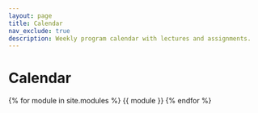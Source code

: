 ```yaml
---
layout: page
title: Calendar
nav_exclude: true
description: Weekly program calendar with lectures and assignments.
---
```


# Calendar

{% for module in site.modules %} 
{{ module }} 
{% endfor %}
